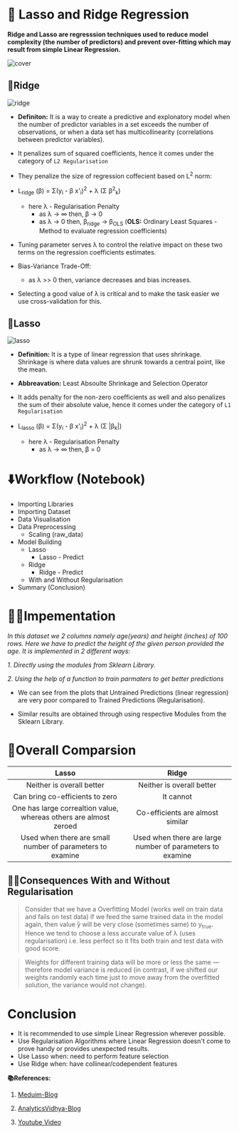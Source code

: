 # 🎯 Lasso and Ridge Regression

**Ridge and Lasso are regresssion techniques used to reduce model complexity (the number of predictors) and prevent over-fitting which may result from simple Linear Regression.**

<!-- Insert image here -->
![cover](https://user-images.githubusercontent.com/81156510/143574615-d8254466-3c6f-4120-9456-4852043fa0ff.png)

## 🧿Ridge

<!-- Insert image here -->
![ridge](https://user-images.githubusercontent.com/81156510/143574736-dbf874da-46c0-4811-9bef-3b4c9c33fa0a.png)

- **Definiton:** It is a way to create a predictive and explonatory model when the number of predictor variables in a set exceeds the number of observations, or when a data set has multicollinearity (correlations between predictor variables).

- It penalizes sum of squared coefficients, hence it comes under the category of `L2 Regularisation`

- They penalize the size of regression coffecient based on L<sup>2</sup> norm:

- L<sub>ridge</sub> (β) = Σ(y<sub>i</sub> - β x'<sub>i</sub>)<sup>2</sup> + λ (Σ β<sup>2</sup><sub>k</sub>)

  - here λ - Regularisation Penalty
    - as λ -> ∞ then, β -> 0
    - as λ -> 0 then, β<sub>ridge</sub> -> β<sub>OLS</sub> (**OLS:** Ordinary Least Squares - Method to evaluate regression coefficients)

- Tuning parameter serves λ to control the relative impact on these two terms on the regression coefficients estimates.

- Bias-Variance Trade-Off:

  - as λ >> 0 then, variance decreases and bias increases.

- Selecting a good value of λ is critical and to make the task easier we use cross-validation for this.

## 🧿Lasso
![lasso](https://user-images.githubusercontent.com/81156510/143574649-a48b34be-97bb-440a-8976-bef940799067.png)

<!-- Insert image here -->

- **Definition:** It is a type of linear regression that uses shrinkage. Shrinkage is where data values are shrunk towards a central point, like the mean.

- **Abbreavation:** Least Absoulte Shrinkage and Selection Operator

- It adds penalty for the non-zero coefficients as well and also penalizes the sum of their absolute value, hence it comes under the category of `L1 Regularisation`

- L<sub>lasso</sub> (β) = Σ(y<sub>i</sub> - β x'<sub>i</sub>)<sup>2</sup> + λ (Σ |β<sub>k</sub>|)
  - here λ - Regularisation Penalty
    - as λ -> ∞ then, β = 0

# ⬇️Workflow (Notebook)

- Importing Libraries
- Importing Dataset
- Data Visualisation
- Data Preprocessing
  - Scaling (raw_data)
- Model Building
  - Lasso
    - Lasso - Predict
  - Ridge
    - Ridge - Predict
  - With and Without Regularisation
- Summary (Conclusion)

# 🧑‍💻Impementation
*In this dataset we 2 columns namely age(years) and height (inches) of 100 rows. Here we have to predict the height of the given person provided the age. It is implemented in 2 different ways:*
  
  *1. Directly using the modules from Sklearn Library.*
  
  *2. Using the help of a function to train parmaters to get better predictions*

+ We can see from the plots that Untrained Predictions (linear regression) are very poor compared to Trained Predictions (Regularisation).

+ Similar results are obtained through using respective Modules from the Sklearn Library.

# 🏹Overall Comparsion

| Lasso | Ridge       |
| :--------------: | :--------------: |
| Neither is overall better | Neither is overall better |
| Can bring co-efficients to zero | It cannot |
| One has large correaltion value, whereas others are almost zeroed | Co-efficients are almost similar |
| Used when there are small number of parameters to examine | Used when there are large number of parameters to examine |

## 🙅‍♂️Consequences With and Without Regularisation
> Consider that we have a Overfitting Model (works well on train data and fails on test data) if we feed the same trained data in the model again, then value ŷ will be very close (sometimes same) to y<sub>true</sub>. Hence we tend to choose a less accurate value of λ (uses regularisation) i.e. less perfect so it fits both train and test data with good score.

> Weights for different training data will be more or less the same — therefore model variance is reduced (in contrast, if we shifted our weights randomly each time just to move away from the overfitted solution, the variance would not change).

# Conclusion
- It is recommended to use simple Linear Regression wherever possible.
- Use Regularisation Algorithms where Linear Regression doesn't come to prove handy or provides unexpected results.
- Use Lasso when: need to perform feature selection
- Use Ridge when: have collinear/codependent features

**📚References:**

1. [Meduim-Blog](https://towardsdatascience.com/ridge-and-lasso-regression-a-complete-guide-with-python-scikit-learn-e20e34bcbf0b)

1. [AnalyticsVidhya-Blog](https://www.analyticsvidhya.com/blog/2017/06/a-comprehensive-guide-for-linear-ridge-and-lasso-regression/)

1. [Youtube Video](https://youtu.be/VqKq78PVO9g)
